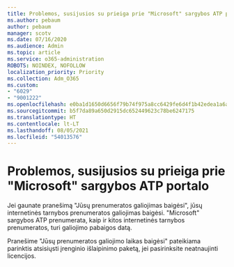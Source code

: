 ```yaml
---
title: Problemos, susijusios su prieiga prie "Microsoft" sargybos ATP portalo
ms.author: pebaum
author: pebaum
manager: scotv
ms.date: 07/16/2020
ms.audience: Admin
ms.topic: article
ms.service: o365-administration
ROBOTS: NOINDEX, NOFOLLOW
localization_priority: Priority
ms.collection: Adm_O365
ms.custom:
- "6029"
- "9001222"
ms.openlocfilehash: e0ba1d1650d6656f79b74f975a8cc6429fe6d4f1b42edea1a6a02b574d2af057
ms.sourcegitcommit: b5f7da89a650d2915dc652449623c78be6247175
ms.translationtype: HT
ms.contentlocale: lt-LT
ms.lasthandoff: 08/05/2021
ms.locfileid: "54013576"
---
```

# <a name="issues-accessing-the-microsoft-defender-atp-portal"></a>Problemos, susijusios su prieiga prie "Microsoft" sargybos ATP portalo

Jei gaunate pranešimą "Jūsų prenumeratos galiojimas baigėsi", jūsų internetinės tarnybos prenumeratos galiojimas baigėsi. "Microsoft" sargybos ATP prenumerata, kaip ir kitos internetinės tarnybos prenumeratos, turi galiojimo pabaigos datą.

Pranešime "Jūsų prenumeratos galiojimo laikas baigėsi" pateikiama parinktis atsisiųsti įrenginio išlaipinimo paketą, jei pasirinksite neatnaujinti licencijos.